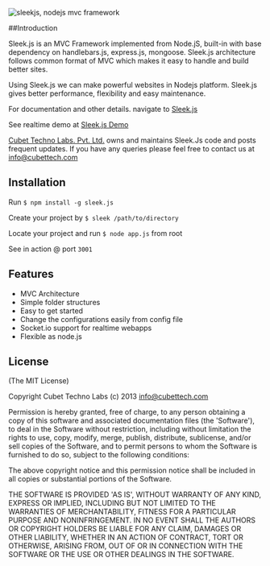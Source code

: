 ![sleekjs, nodejs mvc framework](http://www.sleekjs.com/wp-content/themes/easy-docs/img/logo.png)

##Introduction

Sleek.js is an MVC Framework implemented from Node.jS, built-in with base dependency on handlebars.js, express.js, mongoose. Sleek.js architecture follows common format of MVC which makes it easy to handle and build better sites.

Using Sleek.js we can make powerful websites in Nodejs platform. Sleek.js gives better performance, flexibility and easy maintenance.

For documentation and other details. navigate to [Sleek.js](http://www.sleekjs.com)

See realtime demo at [Sleek.js Demo](http://demo.sleekjs.com)

[Cubet Techno Labs. Pvt. Ltd.](http://www.cubettech.com) owns and maintains Sleek.Js code and posts frequent updates. If you have any queries please feel free to contact us at <info@cubettech.com>

## Installation

Run 
`$ npm install -g sleek.js`

Create your project by
`$ sleek /path/to/directory`

Locate your project and run `$ node app.js` from root 

See in action @ port `3001`

## Features

  * MVC Architecture
  * Simple folder structures
  * Easy to get started
  * Change the configurations easily from config file
  * Socket.io support for realtime webapps
  * Flexible as node.js

## License

(The MIT License)

Copyright Cubet Techno Labs (c) 2013  <info@cubettech.com>

Permission is hereby granted, free of charge, to any person obtaining
a copy of this software and associated documentation files (the
'Software'), to deal in the Software without restriction, including
without limitation the rights to use, copy, modify, merge, publish,
distribute, sublicense, and/or sell copies of the Software, and to
permit persons to whom the Software is furnished to do so, subject to
the following conditions:

The above copyright notice and this permission notice shall be
included in all copies or substantial portions of the Software.

THE SOFTWARE IS PROVIDED 'AS IS', WITHOUT WARRANTY OF ANY KIND,
EXPRESS OR IMPLIED, INCLUDING BUT NOT LIMITED TO THE WARRANTIES OF
MERCHANTABILITY, FITNESS FOR A PARTICULAR PURPOSE AND NONINFRINGEMENT.
IN NO EVENT SHALL THE AUTHORS OR COPYRIGHT HOLDERS BE LIABLE FOR ANY
CLAIM, DAMAGES OR OTHER LIABILITY, WHETHER IN AN ACTION OF CONTRACT,
TORT OR OTHERWISE, ARISING FROM, OUT OF OR IN CONNECTION WITH THE
SOFTWARE OR THE USE OR OTHER DEALINGS IN THE SOFTWARE.

